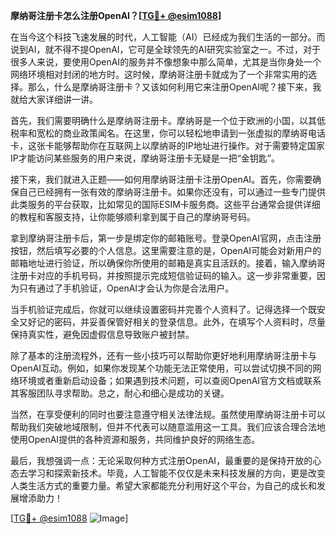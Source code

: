 **摩纳哥注册卡怎么注册OpenAI？[[TG💪+ @esim1088](https://t.me/s/esim1088)]**

在当今这个科技飞速发展的时代，人工智能（AI）已经成为我们生活的一部分。而说到AI，就不得不提OpenAI，它可是全球领先的AI研究实验室之一。不过，对于很多人来说，要使用OpenAI的服务并不像想象中那么简单，尤其是当你身处一个网络环境相对封闭的地方时。这时候，摩纳哥注册卡就成为了一个非常实用的选择。那么，什么是摩纳哥注册卡？又该如何利用它来注册OpenAI呢？接下来，我就给大家详细讲一讲。

首先，我们需要明确什么是摩纳哥注册卡。摩纳哥是一个位于欧洲的小国，以其低税率和宽松的商业政策闻名。在这里，你可以轻松地申请到一张虚拟的摩纳哥电话卡，这张卡能够帮助你在互联网上以摩纳哥的IP地址进行操作。对于需要特定国家IP才能访问某些服务的用户来说，摩纳哥注册卡无疑是一把“金钥匙”。

接下来，我们就进入正题——如何用摩纳哥注册卡注册OpenAI。首先，你需要确保自己已经拥有一张有效的摩纳哥注册卡。如果你还没有，可以通过一些专门提供此类服务的平台获取，比如常见的国际ESIM卡服务商。这些平台通常会提供详细的教程和客服支持，让你能够顺利拿到属于自己的摩纳哥号码。

拿到摩纳哥注册卡后，第一步是绑定你的邮箱账号。登录OpenAI官网，点击注册按钮，然后填写必要的个人信息。这里需要注意的是，OpenAI可能会对新用户的邮箱地址进行验证，所以确保你所使用的邮箱是真实且活跃的。接着，输入摩纳哥注册卡对应的手机号码，并按照提示完成短信验证码的输入。这一步非常重要，因为只有通过了手机验证，OpenAI才会认为你是合法用户。

当手机验证完成后，你就可以继续设置密码并完善个人资料了。记得选择一个既安全又好记的密码，并妥善保管好相关的登录信息。此外，在填写个人资料时，尽量保持真实性，避免因虚假信息导致账户被封禁。

除了基本的注册流程外，还有一些小技巧可以帮助你更好地利用摩纳哥注册卡与OpenAI互动。例如，如果你发现某个功能无法正常使用，可以尝试切换不同的网络环境或者重新启动设备；如果遇到技术问题，可以查阅OpenAI官方文档或联系其客服团队寻求帮助。总之，耐心和细心是成功的关键。

当然，在享受便利的同时也要注意遵守相关法律法规。虽然使用摩纳哥注册卡可以帮助我们突破地域限制，但并不代表可以随意滥用这一工具。我们应该合理合法地使用OpenAI提供的各种资源和服务，共同维护良好的网络生态。

最后，我想强调一点：无论采取何种方式注册OpenAI，最重要的是保持开放的心态去学习和探索新技术。毕竟，人工智能不仅仅是未来科技发展的方向，更是改变人类生活方式的重要力量。希望大家都能充分利用好这个平台，为自己的成长和发展增添助力！

[[TG💪+ @esim1088](https://t.me/s/esim1088) ![Image](https://i.postimg.cc/4NQfJmqS/Snipaste-2025-05-13-00-14-12.png)]